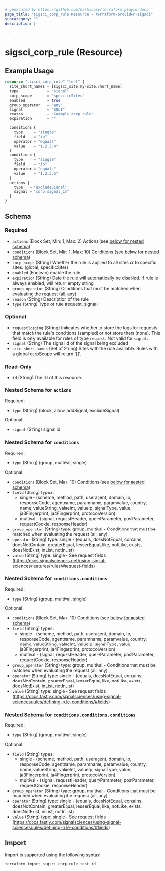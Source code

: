 ```yaml
---
# generated by https://github.com/hashicorp/terraform-plugin-docs
page_title: "sigsci_corp_rule Resource - terraform-provider-sigsci"
subcategory: ""
description: |-
  
---
```


# sigsci_corp_rule (Resource)



## Example Usage

```terraform
resource "sigsci_corp_rule" "test" {
  site_short_names = [sigsci_site.my-site.short_name]
  type             = "signal"
  corp_scope       = "specificSites"
  enabled          = true
  group_operator   = "any"
  signal           = "SQLI"
  reason           = "Example corp rule"
  expiration       = ""

  conditions {
    type     = "single"
    field    = "ip"
    operator = "equals"
    value    = "1.2.3.4"
  }
  conditions {
    type     = "single"
    field    = "ip"
    operator = "equals"
    value    = "1.2.3.5"
  }
  actions {
    type   = "excludeSignal"
    signal = "corp.signal_id"
  }
}
```

<!-- schema generated by tfplugindocs -->
## Schema

### Required

- `actions` (Block Set, Min: 1, Max: 2) Actions (see [below for nested schema](#nestedblock--actions))
- `conditions` (Block Set, Min: 1, Max: 10) Conditions (see [below for nested schema](#nestedblock--conditions))
- `corp_scope` (String) Whether the rule is applied to all sites or to specific sites. (global, specificSites)
- `enabled` (Boolean) enable the rule
- `expiration` (String) Date the rule will automatically be disabled. If rule is always enabled, will return empty string
- `group_operator` (String) Conditions that must be matched when evaluating the request (all, any)
- `reason` (String) Description of the rule
- `type` (String) Type of rule (request, signal)

### Optional

- `requestlogging` (String) Indicates whether to store the logs for requests that match the rule's conditions (sampled) or not store them (none). This field is only available for rules of type `request`. Not valid for `signal`.
- `signal` (String) The signal id of the signal being excluded
- `site_short_names` (Set of String) Sites with the rule available. Rules with a global corpScope will return '[]'.

### Read-Only

- `id` (String) The ID of this resource.

<a id="nestedblock--actions"></a>
### Nested Schema for `actions`

Required:

- `type` (String) (block, allow, addSignal, excludeSignal)

Optional:

- `signal` (String) signal id


<a id="nestedblock--conditions"></a>
### Nested Schema for `conditions`

Required:

- `type` (String) (group, multival, single)

Optional:

- `conditions` (Block Set, Max: 10) Conditions (see [below for nested schema](#nestedblock--conditions--conditions))
- `field` (String) types:
    - single - (scheme, method, path, useragent, domain, ip, responseCode, agentname, paramname, paramvalue, country, name, valueString, valueInt, valueIp, signalType, value, ja3Fingerprint, ja4Fingerprint, protocolVersion)
    - multival - (signal, requestHeader, queryParameter, postParameter, requestCookie, responseHeader)
- `group_operator` (String) type: group, multival - Conditions that must be matched when evaluating the request (all, any)
- `operator` (String) type: single - (equals, doesNotEqual, contains, doesNotContain, greaterEqual, lesserEqual, like, notLike, exists, doesNotExist, inList, notInList)
- `value` (String) type: single - See request fields (https://docs.signalsciences.net/using-signal-sciences/features/rules/#request-fields)

<a id="nestedblock--conditions--conditions"></a>
### Nested Schema for `conditions.conditions`

Required:

- `type` (String) (group, multival, single)

Optional:

- `conditions` (Block Set, Max: 10) Conditions (see [below for nested schema](#nestedblock--conditions--conditions--conditions))
- `field` (String) types:
    - single - (scheme, method, path, useragent, domain, ip, responseCode, agentname, paramname, paramvalue, country, name, valueString, valueInt, valueIp, signalType, value, ja3Fingerprint, ja4Fingerprint, protocolVersion)
    - multival - (signal, requestHeader, queryParameter, postParameter, requestCookie, responseHeader)
- `group_operator` (String) type: group, multival - Conditions that must be matched when evaluating the request (all, any)
- `operator` (String) type: single - (equals, doesNotEqual, contains, doesNotContain, greaterEqual, lesserEqual, like, notLike, exists, doesNotExist, inList, notInList)
- `value` (String) type: single - See request fields (https://docs.fastly.com/signalsciences/using-signal-sciences/rules/defining-rule-conditions/#fields)

<a id="nestedblock--conditions--conditions--conditions"></a>
### Nested Schema for `conditions.conditions.conditions`

Required:

- `type` (String) (group, multival, single)

Optional:

- `field` (String) types:
    - single - (scheme, method, path, useragent, domain, ip, responseCode, agentname, paramname, paramvalue, country, name, valueString, valueInt, valueIp, signalType, value, ja3Fingerprint, ja4Fingerprint, protocolVersion)
    - multival - (signal, requestHeader, queryParameter, postParameter, requestCookie, responseHeader)
- `group_operator` (String) type: group, multival - Conditions that must be matched when evaluating the request (all, any)
- `operator` (String) type: single - (equals, doesNotEqual, contains, doesNotContain, greaterEqual, lesserEqual, like, notLike, exists, doesNotExist, inList, notInList)
- `value` (String) type: single - See request fields (https://docs.fastly.com/signalsciences/using-signal-sciences/rules/defining-rule-conditions/#fields)

## Import

Import is supported using the following syntax:

```shell
terraform import sigsci_corp_rule.test id
```
